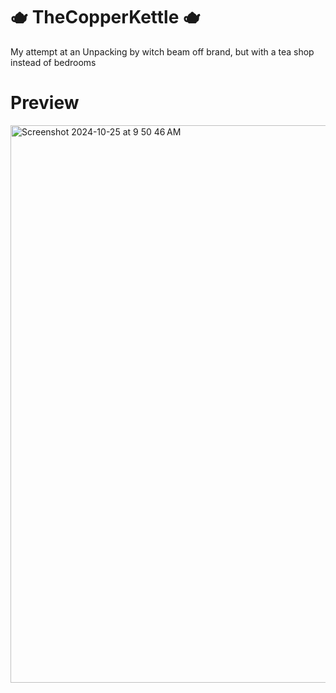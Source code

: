 # 🫖 TheCopperKettle 🫖
My attempt at an Unpacking by witch beam off brand, but with a tea shop instead of bedrooms 

# Preview
<img width="892" alt="Screenshot 2024-10-25 at 9 50 46 AM" src="https://github.com/user-attachments/assets/3fa7f158-6a29-438c-a447-04c13893932a">
